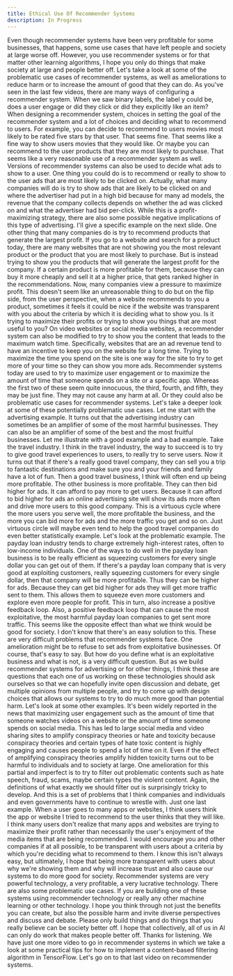 ```yaml
---
title: Ethical Use Of Recommender Systems
description: In Progress
---
```


Even though recommender systems have been very profitable for some businesses, that happens, some use cases that have left people and society at large worse off. However, you use recommender systems or for that matter other learning algorithms, I hope you only do things that make society at large and people better off. Let's take a look at some of the problematic use cases of recommender systems, as well as ameliorations to reduce harm or to increase the amount of good that they can do. As you've seen in the last few videos, there are many ways of configuring a recommender system. When we saw binary labels, the label y could be, does a user engage or did they click or did they explicitly like an item? When designing a recommender system, choices in setting the goal of the recommender system and a lot of choices and deciding what to recommend to users. For example, you can decide to recommend to users movies most likely to be rated five stars by that user. That seems fine. That seems like a fine way to show users movies that they would like. Or maybe you can recommend to the user products that they are most likely to purchase. That seems like a very reasonable use of a recommender system as well. Versions of recommender systems can also be used to decide what ads to show to a user. One thing you could do is to recommend or really to show to the user ads that are most likely to be clicked on. Actually, what many companies will do is try to show ads that are likely to be clicked on and where the advertiser had put in a high bid because for many ad models, the revenue that the company collects depends on whether the ad was clicked on and what the advertiser had bid per-click. While this is a profit-maximizing strategy, there are also some possible negative implications of this type of advertising. I'll give a specific example on the next slide. One other thing that many companies do is try to recommend products that generate the largest profit. If you go to a website and search for a product today, there are many websites that are not showing you the most relevant product or the product that you are most likely to purchase. But is instead trying to show you the products that will generate the largest profit for the company. If a certain product is more profitable for them, because they can buy it more cheaply and sell it at a higher price, that gets ranked higher in the recommendations. Now, many companies view a pressure to maximize profit. This doesn't seem like an unreasonable thing to do but on the flip side, from the user perspective, when a website recommends to you a product, sometimes it feels it could be nice if the website was transparent with you about the criteria by which it is deciding what to show you. Is it trying to maximize their profits or trying to show you things that are most useful to you? On video websites or social media websites, a recommender system can also be modified to try to show you the content that leads to the maximum watch time. Specifically, websites that are an ad revenue tend to have an incentive to keep you on the website for a long time. Trying to maximize the time you spend on the site is one way for the site to try to get more of your time so they can show you more ads. Recommender systems today are used to try to maximize user engagement or to maximize the amount of time that someone spends on a site or a specific app. Whereas the first two of these seem quite innocuous, the third, fourth, and fifth, they may be just fine. They may not cause any harm at all. Or they could also be problematic use cases for recommender systems. Let's take a deeper look at some of these potentially problematic use cases. Let me start with the advertising example. It turns out that the advertising industry can sometimes be an amplifier of some of the most harmful businesses. They can also be an amplifier of some of the best and the most fruitful businesses. Let me illustrate with a good example and a bad example. Take the travel industry. I think in the travel industry, the way to succeed is to try to give good travel experiences to users, to really try to serve users. Now it turns out that if there's a really good travel company, they can sell you a trip to fantastic destinations and make sure you and your friends and family have a lot of fun. Then a good travel business, I think will often end up being more profitable. The other business is more profitable. They can then bid higher for ads. It can afford to pay more to get users. Because it can afford to bid higher for ads an online advertising site will show its ads more often and drive more users to this good company. This is a virtuous cycle where the more users you serve well, the more profitable the business, and the more you can bid more for ads and the more traffic you get and so on. Just virtuous circle will maybe even tend to help the good travel companies do even better statistically example. Let's look at the problematic example. The payday loan industry tends to charge extremely high-interest rates, often to low-income individuals. One of the ways to do well in the payday loan business is to be really efficient as squeezing customers for every single dollar you can get out of them. If there's a payday loan company that is very good at exploiting customers, really squeezing customers for every single dollar, then that company will be more profitable. Thus they can be higher for ads. Because they can get bid higher for ads they will get more traffic sent to them. This allows them to squeeze even more customers and explore even more people for profit. This in turn, also increase a positive feedback loop. Also, a positive feedback loop that can cause the most exploitative, the most harmful payday loan companies to get sent more traffic. This seems like the opposite effect than what we think would be good for society. I don't know that there's an easy solution to this. These are very difficult problems that recommender systems face. One amelioration might be to refuse to set ads from exploitative businesses. Of course, that's easy to say. But how do you define what is an exploitative business and what is not, is a very difficult question. But as we build recommender systems for advertising or for other things, I think these are questions that each one of us working on these technologies should ask ourselves so that we can hopefully invite open discussion and debate, get multiple opinions from multiple people, and try to come up with design choices that allows our systems to try to do much more good than potential harm. Let's look at some other examples. It's been widely reported in the news that maximizing user engagement such as the amount of time that someone watches videos on a website or the amount of time someone spends on social media. This has led to large social media and video sharing sites to amplify conspiracy theories or hate and toxicity because conspiracy theories and certain types of hate toxic content is highly engaging and causes people to spend a lot of time on it. Even if the effect of amplifying conspiracy theories amplify hidden toxicity turns out to be harmful to individuals and to society at large. One amelioration for this partial and imperfect is to try to filter out problematic contents such as hate speech, fraud, scams, maybe certain types the violent content. Again, the definitions of what exactly we should filter out is surprisingly tricky to develop. And this is a set of problems that I think companies and individuals and even governments have to continue to wrestle with. Just one last example. When a user goes to many apps or websites, I think users think the app or website I tried to recommend to the user thinks that they will like. I think many users don't realize that many apps and websites are trying to maximize their profit rather than necessarily the user's enjoyment of the media items that are being recommended. I would encourage you and other companies if at all possible, to be transparent with users about a criteria by which you're deciding what to recommend to them. I know this isn't always easy, but ultimately, I hope that being more transparent with users about why we're showing them and why will increase trust and also cause our systems to do more good for society. Recommender systems are very powerful technology, a very profitable, a very lucrative technology. There are also some problematic use cases. If you are building one of these systems using recommender technology or really any other machine learning or other technology. I hope you think through not just the benefits you can create, but also the possible harm and invite diverse perspectives and discuss and debate. Please only build things and do things that you really believe can be society better off. I hope that collectively, all of us in AI can only do work that makes people better off. Thanks for listening. We have just one more video to go in recommender systems in which we take a look at some practical tips for how to implement a content-based filtering algorithm in TensorFlow. Let's go on to that last video on recommender systems.
